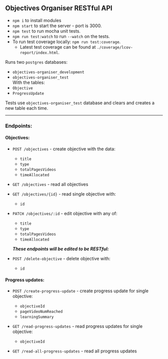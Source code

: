 ## Objectives Organiser RESTful API

* `npm i` to install modules
* `npm start` to start the server - port is 3000.
* `npm test` to run mocha unit tests.
* `npm run test:watch` to run `--watch` on the tests.
* To run test coverage locally: `npm run test:coverage`.
  * Latest test coverage can be found at `./coverage/lcov-report/index.html`.

Runs two `postgres` databases:
* `objectives-organiser_development`
* `objectives-organiser_test`  
With the tables:
* `Objective`
* `ProgressUpdate`

Tests use `objectives-organiser_test` database and clears and creates a new table each time.

----

### Endpoints:


#### Objectives:
* `POST /objectives` - create objective with the data:
  * `title`
  * `type`
  * `totalPagesVideos`
  * `timeAllocated`


* `GET /objectives` - read all objectives


* `GET /objectives/{id}` - read single objective with:
  * `id`


* `PATCH /objectives/:id` - edit objective with any of:
  * `title`
  * `type`
  * `totalPagesVideos`
  * `timeAllocated`


  _**These endpoints will be edited to be RESTful:**_
* `POST /delete-objective` - delete objective with:
  * `id`


#### Progress updates:
* `POST /create-progress-update` - create progress update for single objective:
  * `objectiveId`
  * `pageVideoNumReached`
  * `learningSummary`


* `GET /read-progress-updates` - read progress updates for single objective:
  * `objectiveId`


* `GET /read-all-progress-updates` - read all progress updates
